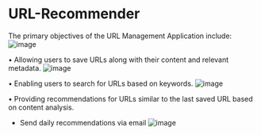 # URL-Recommender

The primary objectives of the URL Management Application include:
![image](https://github.com/user-attachments/assets/ed1fa08d-eb62-45f9-b426-bbb398e04857)


•	Allowing users to save URLs along with their content and relevant metadata.
![image](https://github.com/user-attachments/assets/c2829174-9aa6-4446-95fc-4a75799ddbc6)


•	Enabling users to search for URLs based on keywords.
![image](https://github.com/user-attachments/assets/06122bad-0a04-405f-ac0b-5238a8493104)


•	Providing recommendations for URLs similar to the last saved URL based on content analysis.


- Send daily recommendations via email
![image](https://github.com/user-attachments/assets/015862d1-bfef-434d-b904-cd72e3d24b89)

  
